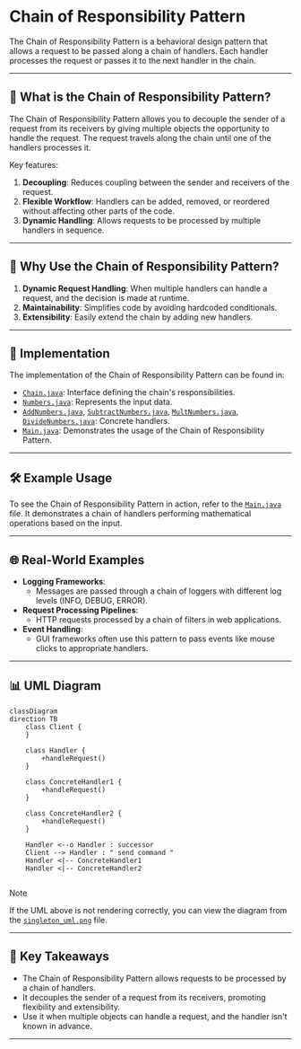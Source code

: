 # Chain of Responsibility Pattern

The Chain of Responsibility Pattern is a behavioral design pattern that allows a request to be passed along a chain of handlers. Each handler processes the request or passes it to the next handler in the chain.

---

## 📖 What is the Chain of Responsibility Pattern?

The Chain of Responsibility Pattern allows you to decouple the sender of a request from its receivers by giving multiple objects the opportunity to handle the request. The request travels along the chain until one of the handlers processes it.

Key features:
1. **Decoupling**: Reduces coupling between the sender and receivers of the request.
2. **Flexible Workflow**: Handlers can be added, removed, or reordered without affecting other parts of the code.
3. **Dynamic Handling**: Allows requests to be processed by multiple handlers in sequence.

---

## 🤔 Why Use the Chain of Responsibility Pattern?

1. **Dynamic Request Handling**: When multiple handlers can handle a request, and the decision is made at runtime.
2. **Maintainability**: Simplifies code by avoiding hardcoded conditionals.
3. **Extensibility**: Easily extend the chain by adding new handlers.

---

## 🔧 Implementation

The implementation of the Chain of Responsibility Pattern can be found in:
- [`Chain.java`](./Chain.java): Interface defining the chain's responsibilities.
- [`Numbers.java`](./Numbers.java): Represents the input data.
- [`AddNumbers.java`](./AddNumbers.java), [`SubtractNumbers.java`](./SubtractNumbers.java), [`MultNumbers.java`](./MultNumbers.java), [`DivideNumbers.java`](./DivideNumbers.java): Concrete handlers.
- [`Main.java`](./Main.java): Demonstrates the usage of the Chain of Responsibility Pattern.

---

## 🛠️ Example Usage

To see the Chain of Responsibility Pattern in action, refer to the [`Main.java`](./Main.java) file. It demonstrates a chain of handlers performing mathematical operations based on the input.

---

## 🌐 Real-World Examples

- **Logging Frameworks**:
  - Messages are passed through a chain of loggers with different log levels (INFO, DEBUG, ERROR).
- **Request Processing Pipelines**:
  - HTTP requests processed by a chain of filters in web applications.
- **Event Handling**:
  - GUI frameworks often use this pattern to pass events like mouse clicks to appropriate handlers.

---

## 📊 UML Diagram

```mermaid
classDiagram
direction TB
    class Client {
    }

    class Handler {
        +handleRequest()
    }

    class ConcreteHandler1 {
        +handleRequest()
    }

    class ConcreteHandler2 {
        +handleRequest()
    }

    Handler <--o Handler : successor
    Client --> Handler : " send command "
    Handler <|-- ConcreteHandler1
    Handler <|-- ConcreteHandler2


```
> [!NOTE]
> If the UML above is not rendering correctly, you can view the diagram from the [`singleton_uml.png`](./singleton_uml.png) file.

---

## 📝 Key Takeaways

- The Chain of Responsibility Pattern allows requests to be processed by a chain of handlers.
- It decouples the sender of a request from its receivers, promoting flexibility and extensibility.
- Use it when multiple objects can handle a request, and the handler isn't known in advance.

---

